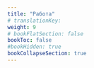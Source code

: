 ```yaml
---
title: "Работа"
# translationKey: 
weight: 9
# bookFlatSection: false
bookToc: false
#bookHidden: true
bookCollapseSection: true
---
```

